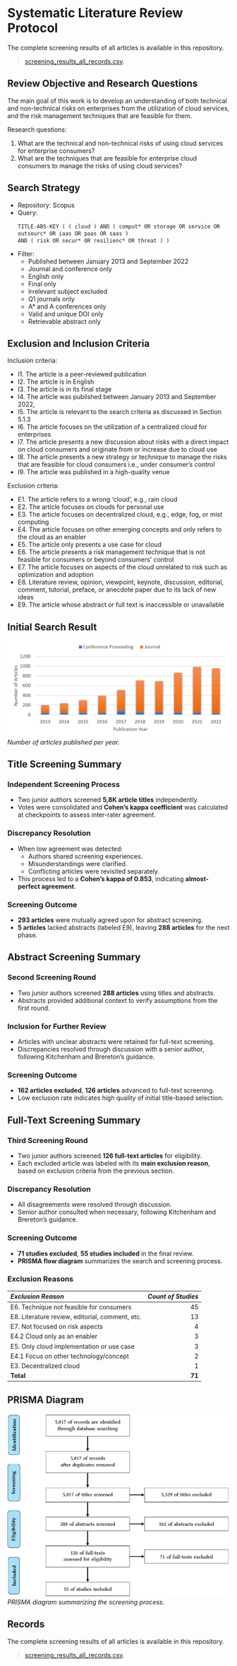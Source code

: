 # Systematic Literature Review Protocol

The complete screening results of all articles is available in this repository. 
> [screening_results_all_records.csv](/screening_results_all_records.csv).

## Review Objective and Research Questions
The main goal of this work is to develop an understanding of both technical and non-technical risks on enterprises from the utilization of cloud services, and the risk management techniques that are feasible for them.

Research questions:
1. What are the technical and non-technical risks of using cloud services for enterprise consumers?
2. What are the techniques that are feasible for enterprise cloud consumers to manage the risks of using cloud services?

## Search Strategy
- Repository: Scopus
- Query:
  ```
  TITLE-ABS-KEY ( ( cloud ) AND ( comput* OR storage OR service OR outsourc* OR iaas OR paas OR saas )
  AND ( risk OR secur* OR resilienc* OR threat ) )
  ```
- Filter:
  - Published between January 2013 and September 2022
  - Journal and conference only
  - English only
  - Final only
  - Irrelevant subject excluded
  - Q1 journals only
  - A* and A conferences only
  - Valid and unique DOI only
  - Retrievable abstract only

## Exclusion and Inclusion Criteria
Inclusion criteria:
- I1. The article is a peer-reviewed publication
- I2. The article is in English
- I3. The article is in its final stage
- I4. The article was published between January 2013 and September 2022,
- I5. The article is relevant to the search criteria as discussed in Section 5.1.3
- I6. The article focuses on the utilization of a centralized cloud for enterprises
- I7. The article presents a new discussion about risks with a direct impact on cloud consumers and originate from or increase due to cloud use
- I8. The article presents a new strategy or technique to manage the risks that are feasible for cloud consumers i.e., under consumer’s control
- I9. The article was published in a high-quality venue

Exclusion criteria:
- E1. The article refers to a wrong ‘cloud’, e.g., rain cloud
- E2. The article focuses on clouds for personal use
- E3. The article focuses on decentralized cloud, e.g., edge, fog, or mist computing
- E4. The article focuses on other emerging concepts and only refers to the cloud as an enabler
- E5. The article only presents a use case for cloud
- E6. The article presents a risk management technique that is not feasible for consumers or beyond consumers’ control
- E7. The article focuses on aspects of the cloud unrelated to risk such as optimization and adoption
- E8. Literature review, opinion, viewpoint, keynote, discussion, editorial, comment, tutorial, preface,
or anecdote paper due to its lack of new ideas
- E9. The article whose abstract or full text is inaccessible or unavailable

## Initial Search Result

![Article per year](/5k_initial_articles_by_year_source.png)
_Number of articles published per year._

## Title Screening Summary

### Independent Screening Process
- Two junior authors screened **5,8K article titles** independently.
- Votes were consolidated and **Cohen’s kappa coefficient** was calculated at checkpoints to assess inter-rater agreement.

### Discrepancy Resolution
- When low agreement was detected:
  - Authors shared screening experiences.
  - Misunderstandings were clarified.
  - Conflicting articles were revisited separately.
- This process led to a **Cohen’s kappa of 0.853**, indicating **almost-perfect agreement**.

### Screening Outcome
- **293 articles** were mutually agreed upon for abstract screening.
- **5 articles** lacked abstracts (labeled E9), leaving **288 articles** for the next phase.

## Abstract Screening Summary

### Second Screening Round
- Two junior authors screened **288 articles** using titles and abstracts.
- Abstracts provided additional context to verify assumptions from the first round.

### Inclusion for Further Review
- Articles with unclear abstracts were retained for full-text screening.
- Discrepancies resolved through discussion with a senior author, following Kitchenham and Brereton’s guidance.

### Screening Outcome
- **162 articles excluded**, **126 articles** advanced to full-text screening.
- Low exclusion rate indicates high quality of initial title-based selection.

## Full-Text Screening Summary

### Third Screening Round
- Two junior authors screened **126 full-text articles** for eligibility.
- Each excluded article was labeled with its **main exclusion reason**, based on exclusion criteria from the previous section.

### Discrepancy Resolution
- All disagreements were resolved through discussion.
- Senior author consulted when necessary, following Kitchenham and Brereton’s guidance.

### Screening Outcome
- **71 studies excluded**, **55 studies included** in the final review.
- **PRISMA flow diagram** summarizes the search and screening process.

### Exclusion Reasons

| ***Exclusion Reason*** | ***Count of Studies*** |
| :--- | ---: |
| E6. Technique not feasible for consumers | 45 |
| E8. Literature review, editorial, comment, etc. |  13 |
| E7. Not focused on risk aspects | 4 |
| E4.2 Cloud only as an enabler | 3 |
| E5. Only cloud implementation or use case | 3 |
| E4.1 Focus on other technology/concept | 2 |
| E3. Decentralized cloud | 1 |
| **Total** | **71** |

## PRISMA Diagram

![PRISMA diagram](/prisma.png)
_PRISMA diagram summarizing the screening process._

## Records

The complete screening results of all articles is available in this repository. 
> [screening_results_all_records.csv](/screening_results_all_records.csv).
